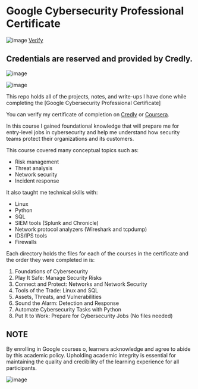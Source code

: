 # Google Cybersecurity Professional Certificate


![image](https://github.com/HAQ-NAWAZ-MALIK/Google-Professional-Certificates-Repository/assets/86514900/f083e046-3a15-4aff-8056-78ed5729701f) [Verify](https://www.credly.com/earner/earned/badge/67e18e0b-4c54-4522-b031-af0ebce9d2c1)


 ## Credentials are reserved and provided by Credly.
![image](https://github.com/HAQ-NAWAZ-MALIK/Google-Professional-Certificates-Repository/assets/86514900/b7705242-4ca4-452d-8467-68775dc0e881)


![image](https://github.com/HAQ-NAWAZ-MALIK/Google-Professional-Certificates-Repository/assets/86514900/2843701c-2169-42a4-ba87-fe1ccaa4321a)


This repo holds all of the projects, notes, and write-ups I have done while completing the [Google Cybersecurity Professional Certificate]

You can verify my certificate of completion on [Credly](https://www.credly.com/earner/earned/badge/67e18e0b-4c54-4522-b031-af0ebce9d2c1) or [Coursera](https://www.coursera.org/account/accomplishments/specialization/NZZ5WQUSP3ZH).

In this course I gained foundational knowledge that will prepare me for entry-level jobs in cybersecurity and help me understand how security teams protect their organizations and its customers. 

This course covered many conceptual topics such as:
  * Risk management
  * Threat analysis
  * Network security
  * Incident response

It also taught me technical skills with:
  * Linux
  * Python
  * SQL
  * SIEM tools (Splunk and Chronicle)
  * Network protocol analyzers (Wireshark and tcpdump)
  * IDS/IPS tools
  * Firewalls

Each directory holds the files for each of the courses in the certificate and the order they were completed in is: 
  1. Foundations of Cybersecurity
  2. Play It Safe: Manage Security Risks
  3. Connect and Protect: Networks and Network Security
  4. Tools of the Trade: Linux and SQL
  5. Assets, Threats, and Vulnerabilities
  6. Sound the Alarm: Detection and Response
  7. Automate Cybersecurity Tasks with Python
  8. Put It to Work: Prepare for Cybersecurity Jobs (No files needed)

## NOTE

By enrolling in Google courses o, learners acknowledge and agree to abide by this academic policy. Upholding academic integrity is essential for maintaining the quality and credibility of the learning experience for all participants.

![image](https://github.com/HAQ-NAWAZ-MALIK/Google-Professional-Certificates-Repository/assets/86514900/28601be5-2852-4df5-a715-77750f5cbe8e)

